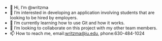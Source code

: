 - 👋 Hi, I’m @writzma
- 👀 I’m interested in developing an application involving students that are looking to be hired by employers.
- 🌱 I’m currently learning how to use Git and how it works.
- 💞️ I’m looking to collaborate on this project with my other team members.
- 📫 How to reach me, email:writzma@iu.edu, phone:630-484-1024

<!---
writzma/writzma is a ✨ special ✨ repository because its `README.md` (this file) appears on your GitHub profile.
You can click the Preview link to take a look at your changes.
--->
